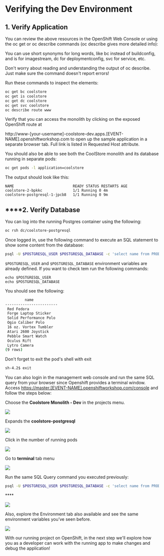 # Verifying the Dev Environment

## 1. Verify Application

You can review the above resources in the OpenShift Web Console or using the oc get or oc describe commands \(oc describe gives more detailed info\):

You can use short synonyms for long words, like bc instead of buildconfig, and is for imagestream, dc for deploymentconfig, svc for service, etc.

Don't worry about reading and understanding the output of oc describe. Just make sure the command doesn't report errors!

Run these commands to inspect the elements:

```bash
oc get bc coolstore
oc get is coolstore
oc get dc coolstore
oc get svc coolstore
oc describe route www
```

Verify that you can access the monolith by clicking on the exposed OpenShift route at

http://www-\[your-username\]-coolstore-dev.apps.\[EVENT-NAME\].openshiftworkshop.com to open up the sample application in a separate browser tab. Full link is listed in Requested Host attribute.

You should also be able to see both the CoolStore monolith and its database running in separate pods:

```bash
oc get pods -l application=coolstore
```

The output should look like this:

```text
NAME                           READY STATUS RESTARTS AGE
coolstore-2-bpkkc              1/1 Running 0 4m
coolstore-postgresql-1-jpcb8   1/1 Running 0 9m
```

##  ****2. Verify Database

You can log into the running Postgres container using the following:

```bash
oc rsh dc/coolstore-postgresql
```

Once logged in, use the following command to execute an SQL statement to show some content from the database:

```bash
psql -U $POSTGRESQL_USER $POSTGRESQL_DATABASE -c 'select name from PRODUCT_CATALOG;'
```

`$POSTGRESQL_USER` and `$POSTGRESQL_DATABASE` environment variables are already defined. If you want to check tem run the following commands:

```text
echo $POSTGRESQL_USER
echo $POSTGRESQL_DATABASE
```

You should see the following:

```bash
         name
------------------------
 Red Fedora
 Forge Laptop Sticker
 Solid Performance Polo
 Ogio Caliber Polo
 16 oz. Vortex Tumbler
 Atari 2600 Joystick
 Pebble Smart Watch
 Oculus Rift
 Lytro Camera
(9 rows)
```

Don't forget to exit the pod's shell with exit

```bash
sh-4.2$ exit
```

You can also login in the management web console and run the same SQL query from your browser since Openshift provides a terminal window. Access [https://master.\[EVENT-NAME\].openshiftworkshop.com/console](about:blank) and follow the steps below:

Choose the **Coolstore Monolith - Dev** in the projects menu.

![](../images/scenario2/image17.png)

Expands the **coolstore-postgresql**

![](../images/scenario2/image11.png)

Click in the number of running pods

![](../images/scenario2/image4.png)

Go to **terminal** tab menu

![](../images/scenario2/image28.png)

Run the same SQL Query command you executed previously:

```bash
psql -U $POSTGRESQL_USER $POSTGRESQL_DATABASE -c 'select name from PRODUCT_CATALOG;'
```

\*\*\*\*

![](../images/scenario2/image46.png)

Also, explore the Environment tab also available and see the same environment variables you’ve seen before.

![](../images/scenario2/image10.png)

With our running project on OpenShift, in the next step we'll explore how you as a developer can work with the running app to make changes and debug the application!  


